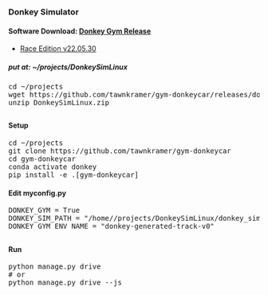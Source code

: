 ### Donkey Simulator
#### Software Download: [Donkey Gym Release](https://github.com/tawnkramer/gym-donkeycar/releases)
* [Race Edition v22.05.30](https://github.com/tawnkramer/gym-donkeycar/releases/download/v22.05.30/DonkeySimLinux.zip)
##### put at: ~/projects/DonkeySimLinux
<pre>
cd ~/projects
wget https://github.com/tawnkramer/gym-donkeycar/releases/download/v22.05.30/DonkeySimLinux.zip
unzip DonkeySimLinux.zip
</pre>
##
#### Setup
<pre>
cd ~/projects
git clone https://github.com/tawnkramer/gym-donkeycar
cd gym-donkeycar
conda activate donkey
pip install -e .[gym-donkeycar]
</pre>
#### Edit myconfig.py
<pre>
DONKEY_GYM = True
DONKEY_SIM_PATH = "/home/<user-name>/projects/DonkeySimLinux/donkey_sim.x86_64"
DONKEY_GYM_ENV_NAME = "donkey-generated-track-v0"
</pre>
##
#### Run
<pre>
python manage.py drive
# or
python manage.py drive --js
</pre>
